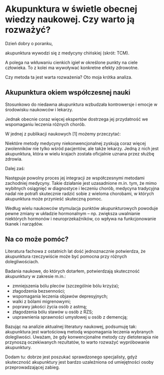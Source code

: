 # Akupunktura w świetle obecnej wiedzy naukowej. Czy warto ją rozważyć?

Dzień dobry o poranku,

akupunktura wywodzi się z medycyny chińskiej (skrót: TCM).

A polega na wkłuwaniu cienkich igieł w określone punkty na ciele człowieka. To z kolei ma wywoływać konkretne efekty zdrowotne.

Czy metoda ta jest warta rozważenia? Oto moja krótka analiza.

## Akupunktura okiem współczesnej nauki

Stosunkowo do niedawna akupunktura wzbudzała kontrowersje i emocje w środowisku naukowców i lekarzy.

Jednak obecnie coraz więcej ekspertów dostrzega jej przydatność we wspomaganiu leczenia różnych chorób.

W jednej z publikacji naukowych [1] możemy przeczytać:

Niektóre metody medycyny niekonwencjonalnej zyskują coraz więcej zwolenników nie tylko wśród pacjentów, ale także lekarzy. Jedną z nich jest akupunktura, która w wielu krajach została oficjalnie uznana przez służbę zdrowia.

Dalej zaś:

Następuje powolny proces jej integracji ze współczesnymi metodami zachodniej medycyny. Takie działanie jest uzasadnione m.in. tym, że mimo wybitnych osiągnięć w diagnostyce i leczeniu chorób, medycyna tradycyjna nadal nie potrafi skutecznie radzić sobie z wieloma chorobami, w których akupunktura może przynieść skuteczną pomoc.

Według wielu naukowców stymulacja punktów akupunkturowych powoduje pewne zmiany w układzie hormonalnym – np. zwiększa uwalnianie niektórych hormonów i neuroprzekaźników, co wpływa na funkcjonowanie tkanek i narządów.

## Na co może pomóc?

Literatura fachowa z ostatnich lat dość jednoznacznie potwierdza, że akupunktura rzeczywiście może być pomocna przy różnych dolegliwościach.

Badania naukowe, do których dotarłem, potwierdzają skuteczność akupunktury w zakresie m.in.:

- zmniejszenia bólu pleców (szczególnie bólu krzyża);
- złagodzenia bezsenności;
- wspomagania leczenia objawów depresyjnych;
- walki z bólami migrenowymi;
- poprawy jakości życia osób z astmą;
- złagodzenia bólu stawów u osób z RZS;
- usprawnienia sprawności umysłowej u osób z demencją;

Bazując na analizie aktualnej literatury naukowej, podsumuję tak: akupunktura jest wartościową metodą wspomagania leczenia wybranych dolegliwości. Uważam, że gdy konwencjonalne metody czy dietoterapia nie przynoszą oczekiwanych rezultatów, to warto rozważyć wypróbowanie akupunktury.

Dodam tu: dobrze jest poszukać sprawdzonego specjalisty, gdyż skuteczność akupunktury jest bardzo uzależniona od umiejętności osoby przeprowadzającej zabieg.